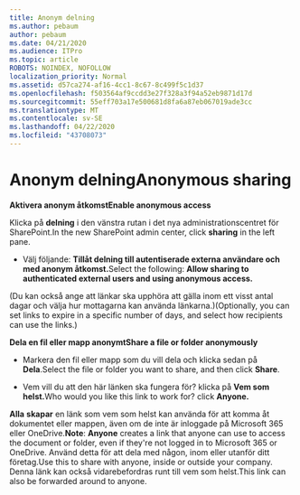 ```yaml
---
title: Anonym delning
ms.author: pebaum
author: pebaum
ms.date: 04/21/2020
ms.audience: ITPro
ms.topic: article
ROBOTS: NOINDEX, NOFOLLOW
localization_priority: Normal
ms.assetid: d57ca274-af16-4cc1-8c67-8c499f5c1d37
ms.openlocfilehash: f503564af9ccdd3e27f328a3f94a52eb9871d17d
ms.sourcegitcommit: 55eff703a17e500681d8fa6a87eb067019ade3cc
ms.translationtype: MT
ms.contentlocale: sv-SE
ms.lasthandoff: 04/22/2020
ms.locfileid: "43708073"
---
```

# <a name="anonymous-sharing"></a><span data-ttu-id="ec604-102">Anonym delning</span><span class="sxs-lookup"><span data-stu-id="ec604-102">Anonymous sharing</span></span>

 <span data-ttu-id="ec604-103">**Aktivera anonym åtkomst**</span><span class="sxs-lookup"><span data-stu-id="ec604-103">**Enable anonymous access**</span></span>
  
<span data-ttu-id="ec604-104">Klicka på **delning** i den vänstra rutan i det nya administrationscentret för SharePoint.</span><span class="sxs-lookup"><span data-stu-id="ec604-104">In the new SharePoint admin center, click **sharing** in the left pane.</span></span> 
  
- <span data-ttu-id="ec604-105">Välj följande: **Tillåt delning till autentiserade externa användare och med anonym åtkomst.**</span><span class="sxs-lookup"><span data-stu-id="ec604-105">Select the following: **Allow sharing to authenticated external users and using anonymous access.**</span></span>
  
<span data-ttu-id="ec604-106">(Du kan också ange att länkar ska upphöra att gälla inom ett visst antal dagar och välja hur mottagarna kan använda länkarna.)</span><span class="sxs-lookup"><span data-stu-id="ec604-106">(Optionally, you can set links to expire in a specific number of days, and select how recipients can use the links.)</span></span>
    
 <span data-ttu-id="ec604-107">**Dela en fil eller mapp anonymt**</span><span class="sxs-lookup"><span data-stu-id="ec604-107">**Share a file or folder anonymously**</span></span>
  
- <span data-ttu-id="ec604-108">Markera den fil eller mapp som du vill dela och klicka sedan på **Dela**.</span><span class="sxs-lookup"><span data-stu-id="ec604-108">Select the file or folder you want to share, and then click **Share**.</span></span> 
    
- <span data-ttu-id="ec604-109">Vem vill du att den här länken ska fungera för? klicka på **Vem som helst.**</span><span class="sxs-lookup"><span data-stu-id="ec604-109">Who would you like this link to work for? click **Anyone.**</span></span>
  
 <span data-ttu-id="ec604-110">**Alla** **skapar** en länk som vem som helst kan använda för att komma åt dokumentet eller mappen, även om de inte är inloggade på Microsoft 365 eller OneDrive.</span><span class="sxs-lookup"><span data-stu-id="ec604-110">**Note**: **Anyone** creates a link that anyone can use to access the document or folder, even if they're not logged in to Microsoft 365 or OneDrive.</span></span> <span data-ttu-id="ec604-111">Använd detta för att dela med någon, inom eller utanför ditt företag.</span><span class="sxs-lookup"><span data-stu-id="ec604-111">Use this to share with anyone, inside or outside your company.</span></span> <span data-ttu-id="ec604-112">Denna länk kan också vidarebefordras runt till vem som helst.</span><span class="sxs-lookup"><span data-stu-id="ec604-112">This link can also be forwarded around to anyone.</span></span> 
    


